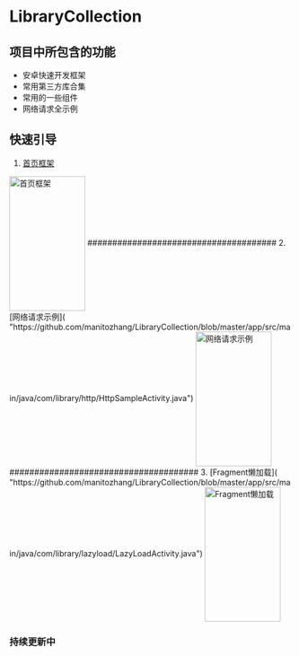 # LibraryCollection

## 项目中所包含的功能
+ 安卓快速开发框架
+ 常用第三方库合集
+ 常用的一些组件
+ 网络请求全示例

 ## 快速引导 
 1. [首页框架]( "https://github.com/manitozhang/LibraryCollection/blob/master/app/src/main/java/com/library/mainpage/MainPageActivity.java")

<img src="https://library-collection.oss-cn-beijing.aliyuncs.com/static/MainPage.png" width="135px" height="240px" alt="首页框架" align=center>
######################################
 2. [网络请求示例]( "https://github.com/manitozhang/LibraryCollection/blob/master/app/src/main/java/com/library/http/HttpSampleActivity.java")

<img src="https://library-collection.oss-cn-beijing.aliyuncs.com/static/HttpSample.png" width="135px" height="240px" alt="网络请求示例" align=center>
######################################
 3. [Fragment懒加载]( "https://github.com/manitozhang/LibraryCollection/blob/master/app/src/main/java/com/library/lazyload/LazyLoadActivity.java")

<img src="https://library-collection.oss-cn-beijing.aliyuncs.com/static/MainPage.png" width="135px" height="240px" alt="Fragment懒加载" align=center>


### 持续更新中
